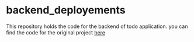 # backend_deployements
This repository holds the code for the backend of todo application. you can find the code for the original project [here](https://github.com/Sandstorm831/learning-backend)
